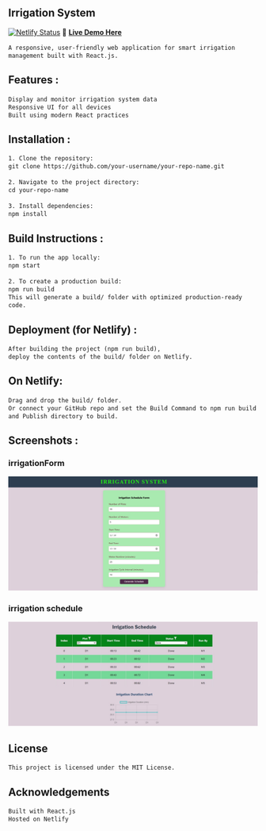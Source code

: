 ## Irrigation System
[![Netlify Status](https://api.netlify.com/api/v1/badges/7514a4b7-62ef-4c7a-b5d8-5f0dfb11616e/deploy-status)](https://irrigation-site.netlify.app)
🔗 **[Live Demo Here](https://irrigation-syst.netlify.app)**

    A responsive, user-friendly web application for smart irrigation management built with React.js.

## Features :
    Display and monitor irrigation system data
    Responsive UI for all devices
    Built using modern React practices

## Installation :
    1. Clone the repository:
    git clone https://github.com/your-username/your-repo-name.git

    2. Navigate to the project directory:
    cd your-repo-name

    3. Install dependencies:
    npm install

## Build Instructions :
    1. To run the app locally:
    npm start

    2. To create a production build:
    npm run build
    This will generate a build/ folder with optimized production-ready code.

## Deployment (for Netlify) :
    After building the project (npm run build),
    deploy the contents of the build/ folder on Netlify.

## On Netlify:
    Drag and drop the build/ folder.
    Or connect your GitHub repo and set the Build Command to npm run build and Publish directory to build.

## Screenshots :
### irrigationForm
![irrigation form screenshot](./src/assets/irrigationform.jpg)

### irrigation schedule
![irrigation schedule table screenshot](./src/assets/irrigationschedule.jpg)

## License
    This project is licensed under the MIT License.

## Acknowledgements
    Built with React.js
    Hosted on Netlify